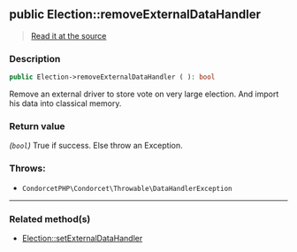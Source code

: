 ## public Election::removeExternalDataHandler

> [Read it at the source](https://github.com/julien-boudry/Condorcet/blob/master/src/Election.php#L476)

### Description    

```php
public Election->removeExternalDataHandler ( ): bool
```

Remove an external driver to store vote on very large election. And import his data into classical memory.
    

### Return value   

*(`bool`)* True if success. Else throw an Exception.



### Throws:   

* ```CondorcetPHP\Condorcet\Throwable\DataHandlerException``` 

---------------------------------------

### Related method(s)      

* [Election::setExternalDataHandler](/Docs/api-reference/Election%20Class/Election--setExternalDataHandler.md)    
